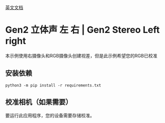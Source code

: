 [英文文档](README.md)

# Gen2 立体声 左 右 | Gen2 Stereo Left right
本示例使用右摄像头和RGB摄像头创建视差，但是此示例希望您的RGB已校准

## 安装依赖

```
python3 -m pip install -r requirements.txt
```

## 校准相机（如果需要）

要运行此应用程序，您的设备需要存储校准。
